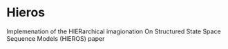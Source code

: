# Hieros
Implemenation of the HIERarchical imagionation On Structured State Space Sequence Models (HIEROS) paper
